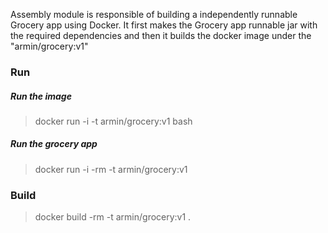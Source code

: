 Assembly module is responsible of building a independently runnable Grocery app using Docker. It first makes the Grocery
app runnable jar with the required dependencies and then it builds the docker image under the "armin/grocery:v1"

### Run
##### Run the image
> docker run -i -t armin/grocery:v1 bash

##### Run the grocery app
> docker run -i -rm -t armin/grocery:v1

### Build
> docker build -rm -t armin/grocery:v1 .